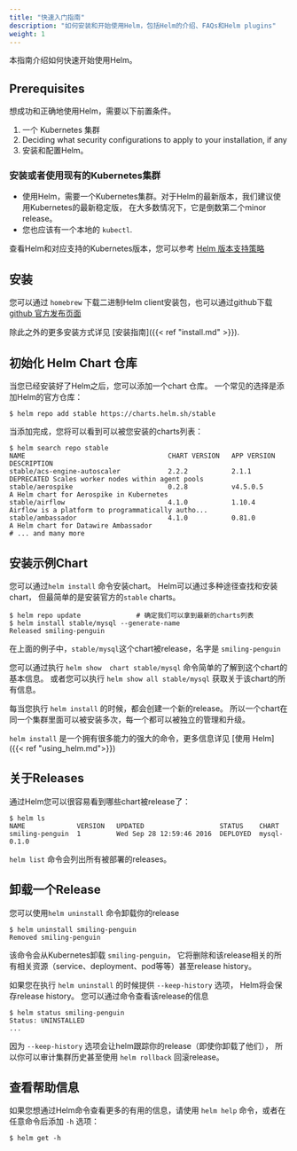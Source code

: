 ```yaml
---
title: "快速入门指南"
description: "如何安装和开始使用Helm，包括Helm的介绍、FAQs和Helm plugins"
weight: 1
---
```


本指南介绍如何快速开始使用Helm。

## Prerequisites

想成功和正确地使用Helm，需要以下前置条件。

1. 一个 Kubernetes 集群
2. Deciding what security configurations to apply to your installation, if any
3. 安装和配置Helm。

### 安装或者使用现有的Kubernetes集群

- 使用Helm，需要一个Kubernetes集群。对于Helm的最新版本，我们建议使用Kubernetes的最新稳定版，
  在大多数情况下，它是倒数第二个minor release。
- 您也应该有一个本地的 `kubectl`.

查看Helm和对应支持的Kubernetes版本，您可以参考 [Helm 版本支持策略](https://docs.helm.sh/zh/docs/topics/version_skew/) 

## 安装

您可以通过 `homebrew` 下载二进制Helm client安装包，也可以通过github下载 [github 官方发布页面](https://github.com/helm/helm/releases)

除此之外的更多安装方式详见 [安装指南]({{< ref "install.md" >}}).

## 初始化 Helm Chart 仓库

当您已经安装好了Helm之后，您可以添加一个chart 仓库。 一个常见的选择是添加Helm的官方仓库：

```console
$ helm repo add stable https://charts.helm.sh/stable
```

当添加完成，您将可以看到可以被您安装的charts列表：

```console
$ helm search repo stable
NAME                                    CHART VERSION   APP VERSION                     DESCRIPTION
stable/acs-engine-autoscaler            2.2.2           2.1.1                           DEPRECATED Scales worker nodes within agent pools
stable/aerospike                        0.2.8           v4.5.0.5                        A Helm chart for Aerospike in Kubernetes
stable/airflow                          4.1.0           1.10.4                          Airflow is a platform to programmatically autho...
stable/ambassador                       4.1.0           0.81.0                          A Helm chart for Datawire Ambassador
# ... and many more
```

## 安装示例Chart

您可以通过`helm install` 命令安装chart。 Helm可以通过多种途径查找和安装chart，
但最简单的是安装官方的`stable` charts。

```console
$ helm repo update              # 确定我们可以拿到最新的charts列表
$ helm install stable/mysql --generate-name
Released smiling-penguin
```

在上面的例子中，`stable/mysql`这个chart被release，名字是 `smiling-penguin`

您可以通过执行 `helm show  chart stable/mysql` 命令简单的了解到这个chart的基本信息。
或者您可以执行 `helm show all stable/mysql` 获取关于该chart的所有信息。

每当您执行 `helm install` 的时候，都会创建一个新的release。 
所以一个chart在同一个集群里面可以被安装多次，每一个都可以被独立的管理和升级。

`helm install` 是一个拥有很多能力的强大的命令，更多信息详见 [使用 Helm]({{< ref "using_helm.md">}})

## 关于Releases

通过Helm您可以很容易看到哪些chart被release了：

```console
$ helm ls
NAME             VERSION   UPDATED                   STATUS    CHART
smiling-penguin  1         Wed Sep 28 12:59:46 2016  DEPLOYED  mysql-0.1.0
```

`helm list` 命令会列出所有被部署的releases。

## 卸载一个Release

您可以使用`helm uninstall` 命令卸载你的release

```console
$ helm uninstall smiling-penguin
Removed smiling-penguin
```

该命令会从Kubernetes卸载 `smiling-penguin`， 它将删除和该release相关的所有相关资源（service、deployment、pod等等）甚至release history。

如果您在执行 `helm uninstall` 的时候提供 `--keep-history` 选项， Helm将会保存release history。
您可以通过命令查看该release的信息

```console
$ helm status smiling-penguin
Status: UNINSTALLED
...
```

因为 `--keep-history` 选项会让helm跟踪你的release（即使你卸载了他们）， 所以你可以审计集群历史甚至使用 `helm rollback` 回滚release。

## 查看帮助信息

如果您想通过Helm命令查看更多的有用的信息，请使用 `helm help` 命令，或者在任意命令后添加 `-h` 选项：

```console
$ helm get -h
```

